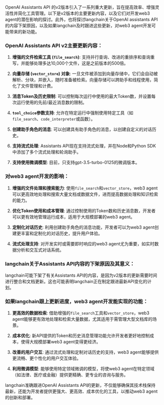 OpenAI Assistants API 的v2版本引入了一系列重大更新，旨在提高效率、增强灵活性并简化工具管理。以下是v2版本的主要更新内容，以及它们对开发web3 agent的潜在影响的探讨。此外，也将探讨langchain关于OpenAI assistants API的内容下架原因，以及如果langchain及时跟进这些更新，对web3 agent开发可能带来的新功能。

### OpenAI Assistants API v2主要更新内容：

1. **增强的文件检索工具 (`file_search`)**: 支持并行查询、改进的重排序和查询重写，并能够处理多达10,000个文件，这是之前版本的500倍。

2. **向量存储 (`vector_store`) 对象**: 一旦文件被添加到向量存储中，它们会自动被解析、分块，并嵌入，随时准备被检索。向量存储可以跨助手和线程使用，简化了文件管理和计费。

3. **消息Token及历史限制**: 可以控制每次运行中使用的最大Token数，并设置每次运行使用的先前/最近消息数的限制。

4. **`tool_choice`参数支持**: 允许在特定运行中强制使用特定工具（如`file_search`、`code_interpreter`或函数）。

5. **创建助手角色的消息**: 可以创建具有助手角色的消息，以创建自定义的对话历史。

6. **支持流式处理**: Assistants API现在支持流式处理，并在Node和Python SDK中添加了多个流式处理和轮询助手。

7. **支持使用微调模型**: 目前，只支持gpt-3.5-turbo-0125的微调版本。

### 对web3 agent开发的影响：

1. **增强的文件处理和搜索能力**: 使用`file_search`和`vector_store`，web3 agent可以更高效地处理和搜索大量文档或数据文件，进而提高数据处理和知识检索的能力。

2. **优化Token使用和成本管理**: 通过控制使用的Token数和历史消息数，开发者可以更有效地管理运行成本，适用于大规模部署的web3 agent。

3. **定制化对话历史**: 利用创建助手角色的消息功能，开发者可以为web3 agent创建更丰富和定制化的对话历史，提升用户体验。

4. **流式处理支持**: 对开发实时或需要即时响应的web3 agent尤为重要，如实时数据分析和交互式对话系统。

### langchain关于Assistants API内容的下架原因及其意义：

langchain可能下架了有关Assistants API的内容，是因为v2版本的更新需要时间进行整合和文档更新。这也可能表明langchain正在制定跟进最新API变化的计划。

### 如果langchain跟上更新进度，web3 agent开发能实现的功能：

1. **更高效的数据检索**: 借助增强的`file_search`工具和`vector_store`，web3 agent能够更有效地处理和检索大量数据，尤其适用于需管理大型文档库的场景。

2. **成本优化**: 新API提供的Token和历史消息管理功能允许开发者更好地控制成本，使得大规模部署web3 agent变得更经济。

3. **改善的用户交互**: 通过流式处理和定制对话历史的支持，web3 agent能够提供更流畅、更个性化的用户交互体验。

4. **利用微调模型**: 能够使用特定领域微调的模型，将使web3 agent在特定领域（如法律、医疗或金融）提供更精确、更专业的咨询与服务。

langchain准确跟进OpenAI Assistants API的更新，不仅能够确保其技术栈保持最新，还能为开发者提供更强大、更高效、成本优化的工具，以推动web3 agent的创新和部署。

